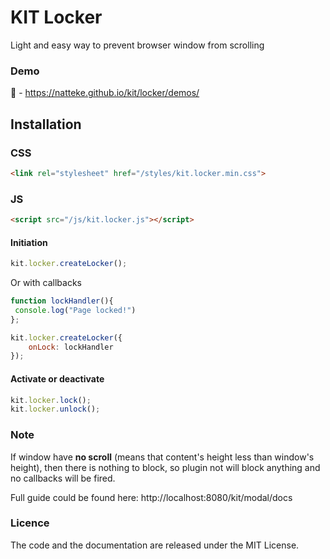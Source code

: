 # KIT Locker
Light and easy way to prevent browser window from scrolling

### Demo
:tada: - https://natteke.github.io/kit/locker/demos/

## Installation
### CSS
```HTML
<link rel="stylesheet" href="/styles/kit.locker.min.css">
```
### JS
```HTML
<script src="/js/kit.locker.js"></script>
```
#### Initiation
```javascript
kit.locker.createLocker();
```

Or with callbacks

```javascript
function lockHandler(){
 console.log("Page locked!")
};

kit.locker.createLocker({
    onLock: lockHandler
});
```
#### Activate or deactivate

```javascript
kit.locker.lock();
kit.locker.unlock();
```

### Note
If window have **no scroll** (means that content's height less than window's height), then there is nothing to block, so plugin not will block anything and no callbacks will be fired.

Full guide could be found here:
http://localhost:8080/kit/modal/docs

### Licence
The code and the documentation are released under the MIT License.


